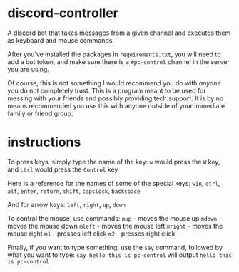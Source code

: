 # discord-controller
A discord bot that takes messages from a given channel and executes them as keyboard and mouse commands.

After you've installed the packages in `requirements.txt`, you will need to add a bot token, and make sure there is a `#pc-control` channel in the server you are using.

Of course, this is not something I would recommend you do with <i>anyone</i> you do not completely trust. This is a program meant to be used for messing with your friends and possibly providing tech support. It is by no means recommended you use this with anyone outside of your immediate family or friend group.

# instructions
To press keys, simply type the name of the key:
`w` would press the `W` key, and `ctrl` would press the `Control` key

Here is a reference for the names of some of the special keys:
`win`, `ctrl`, `alt`, `enter`, `return`, `shift`, `capslock`, `backspace`

And for arrow keys:
`left`, `right`, `up`, `down`

To control the mouse, use commands:
`mup` - moves the mouse up
`mdown` - moves the mouse down
`mleft` - moves the mouse left
`mright` - moves the mouse right
`m1` - presses left click
`m2` - presses right click

Finally, if you want to type something, use the `say` command, followed by what you want to type:
`say hello this is pc-control` will output `hello this is pc-control`
